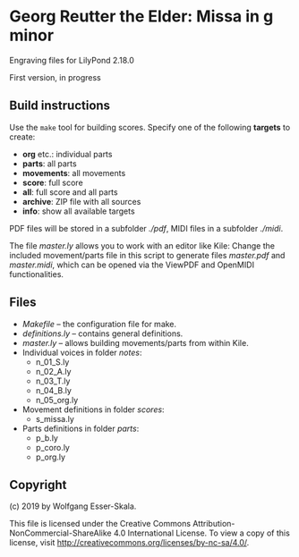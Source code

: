 # Georg Reutter the Elder: Missa in g minor

Engraving files for LilyPond 2.18.0

First version, in progress


## Build instructions

Use the `make` tool for building scores. Specify one of the following **targets** to create:

* **org** etc.: individual parts
* **parts**: all parts
* **movements**: all movements
* **score**: full score
* **all**: full score and all parts
* **archive**: ZIP file with all sources
* **info**: show all available targets

PDF files will be stored in a subfolder *./pdf*, MIDI files in a subfolder *./midi*.

The file *master.ly* allows you to work with an editor like Kile: Change the included movement/parts file in this script to generate files *master.pdf* and *master.midi*, which can be opened via the ViewPDF and OpenMIDI functionalities.


## Files

* *Makefile* – the configuration file for make.
* *definitions.ly* – contains general definitions.
* *master.ly* – allows building movements/parts from within Kile.
* Individual voices in folder *notes*:
    * n_01_S.ly
    * n_02_A.ly
    * n_03_T.ly
    * n_04_B.ly
    * n_05_org.ly
* Movement definitions in folder *scores*:
    * s_missa.ly
* Parts definitions in folder *parts*:
    * p_b.ly
    * p_coro.ly
    * p_org.ly


## Copyright

(c) 2019 by Wolfgang Esser-Skala.

This file is licensed under the Creative Commons Attribution-NonCommercial-ShareAlike 4.0 International License.
To view a copy of this license, visit http://creativecommons.org/licenses/by-nc-sa/4.0/.
